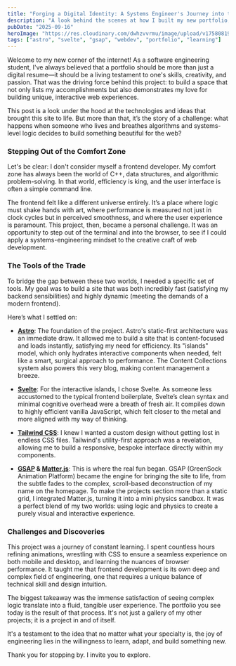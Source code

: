 ```yaml
---
title: "Forging a Digital Identity: A Systems Engineer's Journey into the Frontend"
description: "A look behind the scenes at how I built my new portfolio, stepping out of my C++ comfort zone to tackle the creative and technical challenges of modern web development."
pubDate: "2025-09-16"
heroImage: "https://res.cloudinary.com/dwhzvvrmu/image/upload/v1758081997/hero_fhl6aj.png"
tags: ["astro", "svelte", "gsap", "webdev", "portfolio", "learning"]
---
```


Welcome to my new corner of the internet! As a software engineering student, I've always believed that a portfolio should be more than just a digital resume—it should be a living testament to one's skills, creativity, and passion. That was the driving force behind this project: to build a space that not only lists my accomplishments but also demonstrates my love for building unique, interactive web experiences.

This post is a look under the hood at the technologies and ideas that brought this site to life. But more than that, it’s the story of a challenge: what happens when someone who lives and breathes algorithms and systems-level logic decides to build something beautiful for the web?

### Stepping Out of the Comfort Zone

Let's be clear: I don't consider myself a frontend developer. My comfort zone has always been the world of C++, data structures, and algorithmic problem-solving. In that world, efficiency is king, and the user interface is often a simple command line.

The frontend felt like a different universe entirely. It’s a place where logic must shake hands with art, where performance is measured not just in clock cycles but in perceived smoothness, and where the user experience is paramount. This project, then, became a personal challenge. It was an opportunity to step out of the terminal and into the browser, to see if I could apply a systems-engineering mindset to the creative craft of web development.

### The Tools of the Trade

To bridge the gap between these two worlds, I needed a specific set of tools. My goal was to build a site that was both incredibly fast (satisfying my backend sensibilities) and highly dynamic (meeting the demands of a modern frontend).

Here’s what I settled on:

* **[Astro](https://astro.build/)**: The foundation of the project. Astro's static-first architecture was an immediate draw. It allowed me to build a site that is content-focused and loads instantly, satisfying my need for efficiency. Its "islands" model, which only hydrates interactive components when needed, felt like a smart, surgical approach to performance. The Content Collections system also powers this very blog, making content management a breeze.

* **[Svelte](https://svelte.dev/)**: For the interactive islands, I chose Svelte. As someone less accustomed to the typical frontend boilerplate, Svelte’s clean syntax and minimal cognitive overhead were a breath of fresh air. It compiles down to highly efficient vanilla JavaScript, which felt closer to the metal and more aligned with my way of thinking.

* **[Tailwind CSS](https://tailwindcss.com/)**: I knew I wanted a custom design without getting lost in endless CSS files. Tailwind's utility-first approach was a revelation, allowing me to build a responsive, bespoke interface directly within my components.

* **[GSAP](https://gsap.com/) & [Matter.js](https://brm.io/matter-js/)**: This is where the real fun began. GSAP (GreenSock Animation Platform) became the engine for bringing the site to life, from the subtle fades to the complex, scroll-based deconstruction of my name on the homepage. To make the projects section more than a static grid, I integrated Matter.js, turning it into a mini physics sandbox. It was a perfect blend of my two worlds: using logic and physics to create a purely visual and interactive experience.

### Challenges and Discoveries

This project was a journey of constant learning. I spent countless hours refining animations, wrestling with CSS to ensure a seamless experience on both mobile and desktop, and learning the nuances of browser performance. It taught me that frontend development is its own deep and complex field of engineering, one that requires a unique balance of technical skill and design intuition.

The biggest takeaway was the immense satisfaction of seeing complex logic translate into a fluid, tangible user experience. The portfolio you see today is the result of that process. It's not just a gallery of my other projects; it is a project in and of itself.

It's a testament to the idea that no matter what your specialty is, the joy of engineering lies in the willingness to learn, adapt, and build something new.

Thank you for stopping by. I invite you to explore.